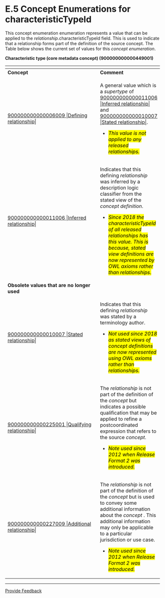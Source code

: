 # E.5 Concept Enumerations for characteristicTypeId

This concept enumeration enumeration represents a value that can be applied to the _relationship_.characteristicTypeId field. This is used to indicate that a relationship forms part of the definition of the source concept.  The Table below shows the current set of values for this _concept enumeration_.

**Characteristic type (core metadata concept) (900000000000449001)**

<table data-header-hidden data-full-width="true"><thead><tr><th width="342.5433349609375"></th><th></th></tr></thead><tbody><tr><td><strong>Concept</strong></td><td><strong>Comment</strong></td></tr><tr><td><a href="http://snomed.info/id/900000000000006009">900000000000006009 |Defining relationship|</a>  </td><td><p>A general value which is a <em>supertype</em> of <a href="http://snomed.info/id/900000000000011006">900000000000011006 |Inferred relationship|</a> and <a href="http://snomed.info/id/900000000000010007">900000000000010007 |Stated relationship|</a>. </p><ul><li><em><mark style="color:$warning;">This value is not applied to any released relationships.</mark></em></li></ul></td></tr><tr><td><a href="http://snomed.info/id/900000000000011006">900000000000011006 |Inferred relationship|</a></td><td><p>Indicates that this defining <em>relationship</em> was inferred by a description logic classifier from the stated view of the <em>concept definition</em>.</p><ul><li><em><mark style="color:$warning;">Since 2018 the characteristicTypeId of all released relationships has this value. This is because, stated view definitions are now represented by OWL axioms rather than relationships</mark></em><mark style="color:$warning;">.</mark></li></ul></td></tr><tr><td><strong>Obsolete values that are no longer used</strong></td><td><br></td></tr><tr><td><a href="http://snomed.info/id/900000000000010007">900000000000010007 |Stated relationship|</a></td><td><p>Indicates that this defining <em>relationship</em> was stated by a terminology author.</p><ul><li><em><mark style="color:$warning;">Not used since 2018 as stated views of concept definitions are now represented using OWL axioms rather than relationships.</mark></em></li></ul></td></tr><tr><td><a href="http://snomed.info/id/900000000000225001">900000000000225001 |Qualifying relationship|</a>  </td><td><p>The <em>relationship</em> is not part of the definition of the <em>concept</em> but indicates a possible qualification that may be applied to refine a postcoordinated expression that refers to the source <em>concept</em>.</p><ul><li><em><mark style="color:$warning;">Note used since 2012 when Release Format 2 was introduced.</mark></em></li></ul></td></tr><tr><td><a href="http://snomed.info/id/900000000000227009">900000000000227009 |Additional relationship|</a>  </td><td><p>The <em>relationship</em> is not part of the definition of the <em>concept</em> but is used to convey some additional information about the <em>concept</em> . This additional information may only be applicable to a particular jurisdiction or use case.</p><ul><li><em><mark style="color:$warning;">Note used since 2012 when Release Format 2 was introduced.</mark></em></li></ul></td></tr></tbody></table>

***






<a href="https://docs.google.com/forms/d/e/1FAIpQLScTmbZIf0UEQwYDkY27EEWBkaiYkHSbR0_9DmFrMLXoQLyL7Q/viewform?usp=pp_url&entry.1767247133=Release+File+Specification&entry.670899847=E.5%20Concept%20Enumerations%20for%20characteristicTypeId" class="button primary">Provide Feedback</a>
